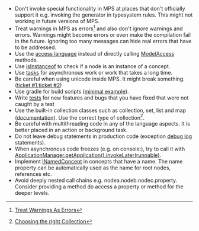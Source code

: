 - Don't invoke special functionality in MPS at places that don't officially support it e.g. invoking the generator in typesystem rules. This might not working in future versions of MPS.
- Treat warnings in MPS as errors[^1] and also don't ignore warnings and errors. Warnings might become errors or even make the compilation fail in the future. Ignoring too many messages can hide real errors that have to be addressed.
- Use the [access language](https://www.jetbrains.com/help/mps/smodel-language.html#accesslanguage) instead of directly calling [ModelAccess](http://127.0.0.1:63320/node?ref=8865b7a8-5271-43d3-884c-6fd1d9cfdd34%2Fjava%3Aorg.jetbrains.mps.openapi.module%28MPS.OpenAPI%2F%29%2F%7EModelAccess) methods.
- Use [isInstanceof](http://127.0.0.1:63320/node?ref=r%3A00000000-0000-4000-0000-011c89590301%28jetbrains.mps.lang.smodel.structure%29%2F1139621453865) to check if a node is an instance of a concept.
- Use [tasks](https://www.jetbrains.com/help/mps/progress-indicators.html#asynchronoustasks) for asynchronous work or work that takes a long time.
- Be careful when using unicode inside MPS. It might break something. ([ticket #1](https://youtrack.jetbrains.com/issue/MPS-33687),[ticket #2](https://youtrack.jetbrains.com/issue/MPS-31835))
- Use gradle for build scripts ([minimal example](https://gist.github.com/coolya/46706883a6563f0d63527baed8091d75)).
- Write [tests](https://www.jetbrains.com/help/mps/testing-languages.html) for new features and bugs that you have fixed that were not caught by a test
- Use the built-in collection classes such as collection, set, list and map ([documentation](https://www.jetbrains.com/help/mps/collections-language.html)). Use the correct type of collection[^2].
- Be careful with multithreading code in any of the language aspects. It is better placed in an action or background task.
- Do not leave debug statements in production code (exception [debug log](http://127.0.0.1:63320/node?ref=r%3A00000000-0000-4000-0000-011c8959057f%28jetbrains.mps.baseLanguage.logging.structure%29%2F2034914114981261497) statements).
- When asynchronous code freezes (e.g. on console:), try to call it with [ApplicationManager.getApplication().invokeLater(runnable)](http://127.0.0.1:63320/node?ref=498d89d2-c2e9-11e2-ad49-6cf049e62fe5%2Fjava%3Acom.intellij.openapi.application%28MPS.IDEA%2F%29%2F%7EApplication.invokeLater%2528java.lang.Runnable%2529).
- Implement [INamedConcept](http://127.0.0.1:63320/node?ref=r%3A00000000-0000-4000-0000-011c89590288%28jetbrains.mps.lang.core.structure%29%2F1169194658468) in concepts that have a name. The name property can be automatically used as the name for root nodes, references etc.
- Avoid deeply nested call chains e.g. nodea.nodeb.nodec.property. Consider providing a method do access a property or method for the deeper levels.

[^1]:[Treat Warnings As Errors](https://blog.submain.com/treat-warnings-errors/)
[^2]:[Choosing the right Collection](http://www.javapractices.com/topic/TopicAction.do?Id=65)